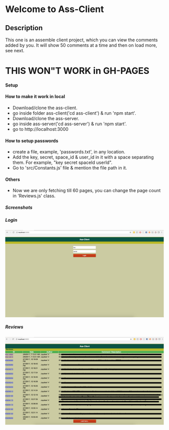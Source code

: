 # Welcome to Ass-Client

## Description

This one is an assemble client project, which you can view the comments added by you. It will show 50 comments at a time and then on load more, see next.

# THIS WON"T WORK in GH-PAGES

#### Setup

#### How to make it work in local

- Download/clone the ass-client.
- go inside folder ass-client('cd ass-client') & run 'npm start'.
- Download/clone the ass-server.
- go inside ass-server('cd ass-server') & run 'npm start'.
- go to http://localhost:3000


#### How to setup passwords

- create a file, example, 'passwords.txt',  in any location.
- Add the key, secret, space_id & user_id in it with a space separating them. For example, "key secret spaceId userId".
- Go to 'src/Constants.js' file & mention the file path in it.

#### Others
- Now we are only fetching till 60 pages, you can change the page count in 'Reviews.js' class.

##### Screenshots

##### Login

![alt tag](https://github.com/jayahariv/ass-client/blob/master/login.png)

##### Reviews

![alt tag](https://github.com/jayahariv/ass-client/blob/master/reviews.png)
